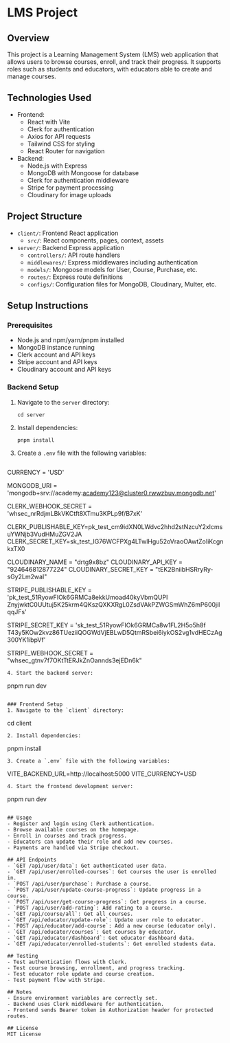 # LMS Project

## Overview
This project is a Learning Management System (LMS) web application that allows users to browse courses, enroll, and track their progress. It supports roles such as students and educators, with educators able to create and manage courses.

## Technologies Used
- Frontend:
  - React with Vite
  - Clerk for authentication
  - Axios for API requests
  - Tailwind CSS for styling
  - React Router for navigation
- Backend:
  - Node.js with Express
  - MongoDB with Mongoose for database
  - Clerk for authentication middleware
  - Stripe for payment processing
  - Cloudinary for image uploads

## Project Structure
- `client/`: Frontend React application
  - `src/`: React components, pages, context, assets
- `server/`: Backend Express application
  - `controllers/`: API route handlers
  - `middlewares/`: Express middlewares including authentication
  - `models/`: Mongoose models for User, Course, Purchase, etc.
  - `routes/`: Express route definitions
  - `configs/`: Configuration files for MongoDB, Cloudinary, Multer, etc.

## Setup Instructions

### Prerequisites
- Node.js and npm/yarn/pnpm installed
- MongoDB instance running
- Clerk account and API keys
- Stripe account and API keys
- Cloudinary account and API keys

### Backend Setup
1. Navigate to the `server` directory:
   ```
   cd server
   ```
2. Install dependencies:
   ```
   pnpm install
   ```
3. Create a `.env` file with the following variables:
   ```
  CURRENCY = 'USD'

MONGODB_URI = 'mongodb+srv://academy:academy123@cluster0.rwwzbuv.mongodb.net'

CLERK_WEBHOOK_SECRET = 'whsec_nrRdjmLBkVKCtft8XTmu3KPLp9f/B7xK'

CLERK_PUBLISHABLE_KEY=pk_test_cm9idXN0LWdvc2hhd2stNzcuY2xlcmsuYWNjb3VudHMuZGV2JA
CLERK_SECRET_KEY=sk_test_IG76WCFPXg4LTwlHgu52oVraoOAwtZoIiKcgnkxTX0


CLOUDINARY_NAME = "drtg9x8bz"
CLOUDINARY_API_KEY = "924646812877224"
CLOUDINARY_SECRET_KEY = "tEK2BniibHSRryRy-sGy2Lm2waI"

STRIPE_PUBLISHABLE_KEY = 'pk_test_51RyowFIOk6GRMCa8ekkUmoad40kyVbmQUPI
ZnyjwktC0UUtuj5K25krm4QKszQXKXRgL0ZsdVAkPZWGSmWhZ6mP600jilqqJFs'

STRIPE_SECRET_KEY = 'sk_test_51RyowFIOk6GRMCa8w1FL2H5o5h8f
T43y5KOw2kvz86TUeziiQOGWdVjEBLwD5QtmRSbei6iykOS2vg1vdHECzAg300YK1ibpVf'

STRIPE_WEBHOOK_SECRET = "whsec_gtnv7f7OKtTtERJkZnOannds3ejEDn6k"
   ```
4. Start the backend server:
   ```
   pnpm run dev
   ```

### Frontend Setup
1. Navigate to the `client` directory:
   ```
   cd client
   ```
2. Install dependencies:
   ```
   pnpm install
   ```
3. Create a `.env` file with the following variables:
   ```
   VITE_BACKEND_URL=http://localhost:5000
   VITE_CURRENCY=USD
   ```
4. Start the frontend development server:
   ```
   pnpm run dev
   ```

## Usage
- Register and login using Clerk authentication.
- Browse available courses on the homepage.
- Enroll in courses and track progress.
- Educators can update their role and add new courses.
- Payments are handled via Stripe checkout.

## API Endpoints
- `GET /api/user/data`: Get authenticated user data.
- `GET /api/user/enrolled-courses`: Get courses the user is enrolled in.
- `POST /api/user/purchase`: Purchase a course.
- `POST /api/user/update-course-progress`: Update progress in a course.
- `POST /api/user/get-course-progress`: Get progress in a course.
- `POST /api/user/add-rating`: Add rating to a course.
- `GET /api/course/all`: Get all courses.
- `GET /api/educator/update-role`: Update user role to educator.
- `POST /api/educator/add-course`: Add a new course (educator only).
- `GET /api/educator/courses`: Get courses by educator.
- `GET /api/educator/dashboard`: Get educator dashboard data.
- `GET /api/educator/enrolled-students`: Get enrolled students data.

## Testing
- Test authentication flows with Clerk.
- Test course browsing, enrollment, and progress tracking.
- Test educator role update and course creation.
- Test payment flow with Stripe.

## Notes
- Ensure environment variables are correctly set.
- Backend uses Clerk middleware for authentication.
- Frontend sends Bearer token in Authorization header for protected routes.

## License
MIT License

